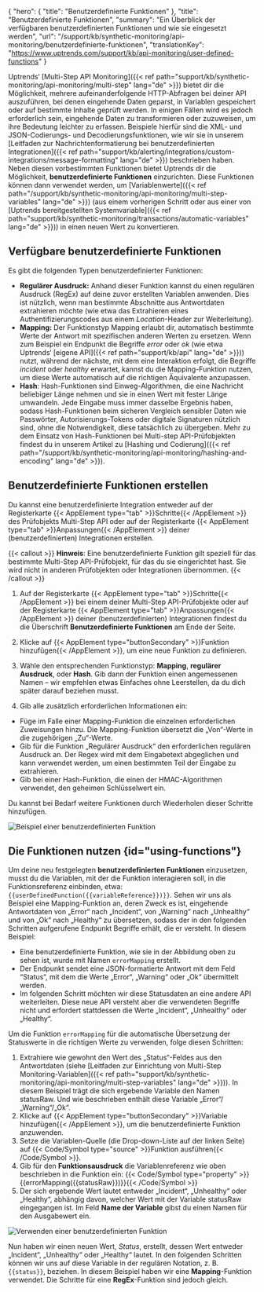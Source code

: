 {
  "hero": {
    "title": "Benutzerdefinierte Funktionen"
  },
  "title": "Benutzerdefinierte Funktionen",
  "summary": "Ein Überblick der verfügbaren benutzerdefinierten Funktionen und wie sie eingesetzt werden",
  "url": "/support/kb/synthetic-monitoring/api-monitoring/benutzerdefinierte-funktionen",
  "translationKey": "https://www.uptrends.com/support/kb/api-monitoring/user-defined-functions"
}

Uptrends‘ [Multi-Step API Monitoring]({{< ref path="support/kb/synthetic-monitoring/api-monitoring/multi-step" lang="de" >}}) bietet dir die Möglichkeit, mehrere aufeinanderfolgende HTTP-Abfragen bei deiner API auszuführen, bei denen eingehende Daten geparst, in Variablen gespeichert oder auf bestimmte Inhalte geprüft werden. In einigen Fällen wird es jedoch erforderlich sein, eingehende Daten zu transformieren oder zuzuweisen, um ihre Bedeutung leichter zu erfassen. Beispiele hierfür sind die XML- und JSON-Codierungs- und Decodierungsfunktionen, wie wir sie in unserem [Leitfaden zur Nachrichtenformatierung bei benutzerdefinierten Integrationen]({{< ref path="support/kb/alerting/integrations/custom-integrations/message-formatting" lang="de" >}}) beschrieben haben. Neben diesen vorbestimmten Funktionen bietet Uptrends dir die Möglichkeit, **benutzerdefinierte Funktionen** einzurichten. Diese Funktionen können dann verwendet werden, um [Variablenwerte]({{< ref path="/support/kb/synthetic-monitoring/api-monitoring/multi-step-variables" lang="de" >}}) (aus einem vorherigen Schritt oder aus einer von [Uptrends bereitgestellten Systemvariable]({{< ref path="support/kb/synthetic-monitoring/transactions/automatic-variables" lang="de" >}})) in einen neuen Wert zu konvertieren.

## Verfügbare benutzerdefinierte Funktionen

Es gibt die folgenden Typen benutzerdefinierter Funktionen:

- **Regulärer Ausdruck:** Anhand dieser Funktion kannst du einen regulären Ausdruck (RegEx) auf deine zuvor erstellten Variablen anwenden. Dies ist nützlich, wenn man bestimmte Abschnitte aus Antwortdaten extrahieren möchte (wie etwa das Extrahieren eines Authentifizierungscodes aus einem *Location*-Header zur Weiterleitung).
- **Mapping:** Der Funktionstyp Mapping erlaubt dir, automatisch bestimmte Werte der Antwort mit spezifischen anderen Werten zu ersetzen. Wenn zum Beispiel ein Endpunkt die Begriffe *error* oder *ok* (wie etwa Uptrends‘ [eigene API]({{< ref path="support/kb/api" lang="de" >}})) nutzt, während der nächste, mit dem eine Interaktion erfolgt, die Begriffe *incident* oder *healthy* erwartet, kannst du die Mapping-Funktion nutzen, um diese Werte automatisch auf die richtigen Äquivalente anzupassen.
- **Hash**: Hash-Funktionen sind Einweg-Algorithmen, die eine Nachricht beliebiger Länge nehmen und sie in einen Wert mit fester Länge umwandeln. Jede Eingabe muss immer dasselbe Ergebnis haben, sodass Hash-Funktionen beim sicheren Vergleich sensibler Daten wie Passwörter, Autorisierungs-Tokens oder digitale Signaturen nützlich sind, ohne die Notwendigkeit, diese tatsächlich zu übergeben. Mehr zu dem Einsatz von Hash-Funktionen bei Multi-step API-Prüfobjekten findest du in unserem Artikel zu [Hashing und Codierung]({{< ref path="/support/kb/synthetic-monitoring/api-monitoring/hashing-and-encoding" lang="de" >}}).

## Benutzerdefinierte Funktionen erstellen

Du kannst eine benutzerdefinierte Integration entweder auf der Registerkarte {{< AppElement type="tab" >}}Schritte{{< /AppElement >}} des Prüfobjekts Multi-Step API oder auf der Registerkarte {{< AppElement type="tab" >}}Anpassungen{{< /AppElement >}} deiner (benutzerdefinierten) Integrationen erstellen.

{{< callout >}}
**Hinweis**: Eine benutzerdefinierte Funktion gilt speziell für das bestimmte Multi-Step API-Prüfobjekt, für das du sie eingerichtet hast. Sie wird nicht in anderen Prüfobjekten oder Integrationen übernommen.
{{< /callout >}}

1.  Auf der Registerkarte {{< AppElement type="tab" >}}Schritte{{< /AppElement >}} bei einem deiner Multi-Step API-Prüfobjekte oder auf der Registerkarte {{< AppElement type="tab" >}}Anpassungen{{< /AppElement >}} deiner (benutzerdefinierten) Integrationen findest du die Überschrift **Benutzerdefinierte Funktionen** am Ende der Seite.

2.  Klicke auf {{< AppElement type="buttonSecondary" >}}Funktion hinzufügen{{< /AppElement >}}, um eine neue Funktion zu definieren.

3.  Wähle den entsprechenden Funktionstyp: **Mapping**, **regulärer Ausdruck**, oder **Hash**. Gib dann der Funktion einen angemessenen Namen – wir empfehlen etwas Einfaches ohne Leerstellen, da du dich später darauf beziehen musst.

4.  Gib alle zusätzlich erforderlichen Informationen ein:
  - Füge im Falle einer Mapping-Funktion die einzelnen erforderlichen Zuweisungen hinzu. Die Mapping-Funktion übersetzt die „Von“-Werte in die zugehörigen „Zu“-Werte.
  - Gib für die Funktion „Regulärer Ausdruck“ den erforderlichen regulären Ausdruck an. Der Regex wird mit dem Eingabetext abgeglichen und kann verwendet werden, um einen bestimmten Teil der Eingabe zu extrahieren.
  - Gib bei einer Hash-Funktion, die einen der HMAC-Algorithmen verwendet, den geheimen Schlüsselwert ein.

Du kannst bei Bedarf weitere Funktionen durch Wiederholen dieser Schritte hinzufügen.

![Beispiel einer benutzerdefinierten Funktion](/img/content/scr-MSA-UDF-example.min.png)

## Die Funktionen nutzen {id="using-functions"}

Um deine neu festgelegten **benutzerdefinierten Funktionen** einzusetzen, musst du die Variablen, mit der die Funktion interagieren soll, in die Funktionsreferenz einbinden, etwa: `{{userDefinedFunction({{variableReference}})}}`. Sehen wir uns als Beispiel eine Mapping-Funktion an, deren Zweck es ist, eingehende Antwortdaten von „Error“ nach „Incident“, von „Warning“ nach „Unhealthy“ und von „Ok“ nach „Healthy“ zu übersetzen, sodass der in den folgenden Schritten aufgerufene Endpunkt Begriffe erhält, die er versteht. In diesem Beispiel:

-   Eine benutzerdefinierte Funktion, wie sie in der Abbildung oben zu sehen ist, wurde mit Namen `errorMapping` erstellt.
-   Der Endpunkt sendet eine JSON-formatierte Antwort mit dem Feld “Status“, mit dem die Werte „Error“, „Warning“ oder „Ok“ übermittelt werden.
-   Im folgenden Schritt möchten wir diese Statusdaten an eine andere API weiterleiten. Diese neue API versteht aber die verwendeten Begriffe nicht und erfordert stattdessen die Werte „Incident“, „Unhealthy“ oder „Healthy“.

Um die Funktion `errorMapping` für die automatische Übersetzung der Statuswerte in die richtigen Werte zu verwenden, folge diesen Schritten:

1.  Extrahiere wie gewohnt den Wert des „Status“-Feldes aus den Antwortdaten (siehe [Leitfaden zur Einrichtung von Multi-Step Monitoring-Variablen]({{< ref path="support/kb/synthetic-monitoring/api-monitoring/multi-step-variables" lang="de" >}})). In diesem Beispiel trägt die sich ergebende Variable den Namen statusRaw. Und wie beschrieben enthält diese Variable „Error“/„Warning“/„Ok“.
2.  Klicke auf {{< AppElement type="buttonSecondary" >}}Variable hinzufügen{{< /AppElement >}}, um die benutzerdefinierte Funktion anzuwenden.
3.  Setze die Variablen-Quelle (die Drop-down-Liste auf der linken Seite) auf {{< Code/Symbol type="source" >}}Funktion ausführen{{< /Code/Symbol >}}.
4.  Gib für den **Funktionsausdruck** die Variablenreferenz wie oben beschrieben in die Funktion ein: {{< Code/Symbol type="property" >}}{{errorMapping({{statusRaw}})}}{{< /Code/Symbol >}} 
5.  Der sich ergebende Wert lautet entweder „Incident“, „Unhealthy“ oder „Healthy“, abhängig davon, welcher Wert mit der Variable statusRaw eingegangen ist. Im Feld **Name der Variable** gibst du einen Namen für den Ausgabewert ein.

![Verwenden einer benutzerdefinierten Funktion](/img/content/scr-MSA-UDF-execute-function-example.min.png)

Nun haben wir einen neuen Wert, *Status*, erstellt, dessen Wert entweder „Incident“, „Unhealthy“ oder „Healthy“ lautet. In den folgenden Schritten können wir uns auf diese Variable in der regulären Notation, z. B. `{{status}}`, beziehen. In diesem Beispiel haben wir eine **Mapping**-Funktion verwendet. Die Schritte für eine **RegEx**-Funktion sind jedoch gleich.
